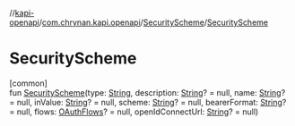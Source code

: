 //[kapi-openapi](../../../index.md)/[com.chrynan.kapi.openapi](../index.md)/[SecurityScheme](index.md)/[SecurityScheme](-security-scheme.md)

# SecurityScheme

[common]\
fun [SecurityScheme](-security-scheme.md)(type: [String](https://kotlinlang.org/api/latest/jvm/stdlib/kotlin/-string/index.html), description: [String](https://kotlinlang.org/api/latest/jvm/stdlib/kotlin/-string/index.html)? = null, name: [String](https://kotlinlang.org/api/latest/jvm/stdlib/kotlin/-string/index.html)? = null, inValue: [String](https://kotlinlang.org/api/latest/jvm/stdlib/kotlin/-string/index.html)? = null, scheme: [String](https://kotlinlang.org/api/latest/jvm/stdlib/kotlin/-string/index.html)? = null, bearerFormat: [String](https://kotlinlang.org/api/latest/jvm/stdlib/kotlin/-string/index.html)? = null, flows: [OAuthFlows](../-o-auth-flows/index.md)? = null, openIdConnectUrl: [String](https://kotlinlang.org/api/latest/jvm/stdlib/kotlin/-string/index.html)? = null)
